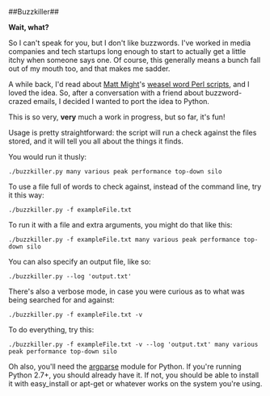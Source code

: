 ##Buzzkiller##

__Wait, what?__

So I can't speak for you, but I don't like buzzwords.  I've worked in media companies and tech startups long enough to start to actually get a little itchy when someone says one.  Of course, this generally means a bunch fall out of my mouth too, and that makes me sadder.

A while back, I'd read about [Matt Might](matt.might.net)'s [weasel word Perl scripts](http://matt.might.net/articles/shell-scripts-for-passive-voice-weasel-words-duplicates/), and I loved the idea.  So, after a conversation with a friend about buzzword-crazed emails, I decided I wanted to port the idea to Python.

This is so very, __very__ much a work in progress, but so far, it's fun!

Usage is pretty straightforward: the script will run a check against the files stored, and it will tell you all about the things it finds.


You would run it thusly:

	./buzzkiller.py many various peak performance top-down silo

To use a file full of words to check against, instead of the command line, try it this way:

	./buzzkiller.py -f exampleFile.txt

To run it with a file and extra arguments, you might do that like this:

	./buzzkiller.py -f exampleFile.txt many various peak performance top-down silo

You can also specify an output file, like so:

	./buzzkiller.py --log 'output.txt'

There's also a verbose mode, in case you were curious as to what was being searched for and against:

	./buzzkiller.py -f exampleFile.txt -v

To do everything, try this:

	./buzzkiller.py -f exampleFile.txt -v --log 'output.txt' many various peak performance top-down silo


Oh also, you'll need the [argparse](http://docs.python.org/dev/library/argparse.html) module for Python.  If you're running Python 2.7+, you should already have it.  If not, you should be able to install it with easy_install or apt-get or whatever works on the system you're using.